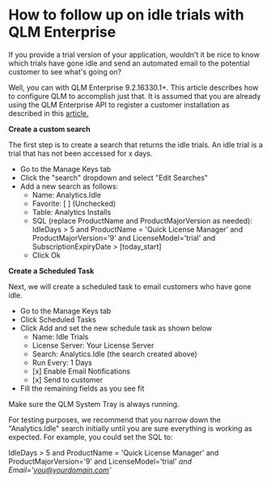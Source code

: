 # How to follow up on idle trials with QLM Enterprise

If you provide a trial version of your application, wouldn't it be nice to know which trials have gone idle and send an automated email to the potential customer to see what's going on?

Well, you can with QLM Enterprise 9.2.16330.1+. This article describes how to configure QLM to accomplish just that. It is assumed that you are already using the QLM Enterprise API to register a customer installation as described in this [article.](qlm-enterprise-analytics.md)&#x20;

**Create a custom search**

The first step is to create a search that returns the idle trials. An idle trial is a trial that has not been accessed for x days.

* Go to the Manage Keys tab&#x20;
* Click the "search" dropdown and select "Edit Searches"
* Add a new search as follows:
  * Name: Analytics.Idle
  * Favorite: \[ ] (Unchecked)
  * Table: Analytics Installs
  * SQL (replace ProductName and  ProductMajorVersion as needed): IdleDays > 5 and ProductName = 'Quick License Manager' and ProductMajorVersion='9' and LicenseModel='trial' and SubscriptionExpiryDate > \[today\_start]
  * Click Ok

&#x20;

**Create a Scheduled Task**

Next, we will create a scheduled task to email customers who have gone idle.

* Go to the Manage Keys tab&#x20;
* Click Scheduled Tasks
* Click Add and set the new schedule task as shown below
  * Name: Idle Trials
  * License Server: Your License Server
  * Search: Analytics.Idle (the search created above)
  * Run Every: 1 Days
  * \[x] Enable Email Notifications
  * \[x] Send to customer
* Fill the remaining fields as you see fit

Make sure the QLM System Tray is always running.&#x20;

For testing purposes, we recommend that you narrow down the "Analytics.Idle" search initially until you are sure everything is working as expected. For example, you could set the SQL to:

IdleDays > 5 and ProductName = 'Quick License Manager' and ProductMajorVersion='9' and LicenseModel='trial' _and Email='you@yourdomain.com'_

